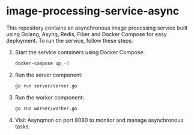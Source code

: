 # image-processing-service-async

This repository contains an asynchronous image processing service built using Golang, Asynq, Redis, Fiber and Docker Compose for easy deployment. To run the service, follow these steps:

1. Start the service containers using Docker Compose:
   ```bash
   docker-compose up -d
   ```

2. Run the server component:
   ```bash
   go run server/server.go
   ```

3. Run the worker component:
   ```bash
   go run worker/worker.go
   ```

4. Visit Asynqmon on port 8080 to monitor and manage asynchronous tasks.

